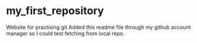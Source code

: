 # my_first_repository
Website for practising git
Added this readme file through my github account manager so I could test fetching from local repo.
